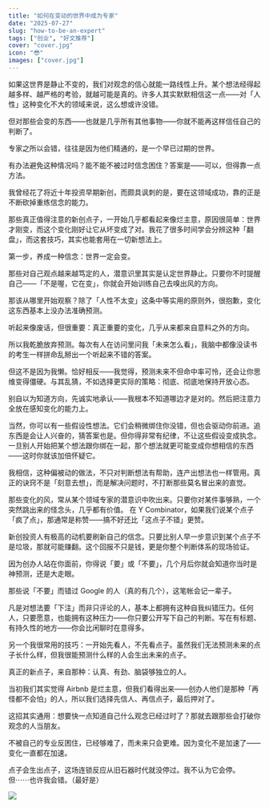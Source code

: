 ```yaml
---
title: "如何在变动的世界中成为专家"
date: "2025-07-27"
slug: "how-to-be-an-expert"
tags: ["创业", "好文推荐"]
cover: "cover.jpg"
icon: "😎"
images: ["cover.jpg"]
---
```

如果这世界是静止不变的，我们对观念的信心就能一路线性上升。某个想法经得起越多样、越严格的考验，就越可能是真的。许多人其实默默相信这一点——对「人性」这种变化不大的领域来说，这么想或许没错。



但对那些会变的东西——也就是几乎所有其他事物——你就不能再这样信任自己的判断了。



专家之所以会错，往往是因为他们精通的，是一个早已过期的世界。



有办法避免这种情况吗？能不能不被过时信念困住？答案是——可以，但得靠一点方法。



我曾经花了将近十年投资早期新创，而颇具讽刺的是，要在这领域成功，靠的正是不断砍掉重练信念的能力。



那些真正值得注意的新创点子，一开始几乎都看起来像烂主意，原因很简单：世界才刚变，而这个变化刚好让它从坏变成了对。我花了很多时间学会分辨这种「翻盘」，而这套技巧，其实也能套用在一切新想法上。



第一步，养成一种信念：世界一定会变。



那些对自己观点越来越笃定的人，潜意识里其实是认定世界静止。只要你不时提醒自己——「不是喔，它在变」，你就会开始训练自己去嗅出风的方向。



那该从哪里开始观察？除了「人性不太变」这条中等实用的原则外，很抱歉，变化这东西基本上没办法准确预测。



听起来像废话，但很重要：真正重要的变化，几乎从来都来自意料之外的方向。



所以我乾脆放弃预测。每次有人在访问里问我「未来怎么看」，我脑中都像没读书的考生一样拼命乱掰出一个听起来不错的答案。



但这不是因为我懒。恰好相反——我觉得，预测未来不但命中率可怜，还会让你思维变得僵硬。与其乱猜，不如选择更实际的策略：彻底、彻底地保持开放心态。



别自以为知道方向，先诚实地承认——我根本不知道哪边才是对的。然后把注意力全放在感知变化的能力上。



当然，你可以有一些假设性想法。它们会稍微绑住你没错，但也会驱动你前进。追东西是会让人兴奋的，猜答案也是。但你得非常有纪律，不让这些假设变成执念。
一旦别人开始把某个想法跟你绑在一起，那个想法就更可能变成你想相信的东西——这时你就该加倍怀疑它。



我相信，这种偏被动的做法，不只对判断想法有帮助，连产出想法也一样管用。真正的诀窍不是「刻意去想」，而是解决问题时，不打断那些莫名冒出来的直觉。



那些变化的风，常从某个领域专家的潜意识中吹出来。只要你对某件事够熟，一个突然跳出来的怪念头，几乎都有价值。
在 Y Combinator，如果我们说某个点子「疯了点」，那通常是称赞——搞不好还比「这点子不错」更赞。



新创投资人有极高的动机要刷新自己的信念。只要比别人早一步意识到某个点子不是垃圾，那就可能赚翻。这个回报不只是钱，更是你整个判断体系的现场验证。



因为创办人站在你面前，你得说「要」或「不要」，几个月后你就会知道你当时是神预测，还是大走眼。



那些说「不要」而错过 Google 的人（真的有几个），这笔帐会记一辈子。



凡是对想法要「下注」而非只评论的人，基本上都拥有这种自我纠错压力。任何人，只要愿意，也能拥有这种压力——你只要公开写下自己的判断。写在有标题、有持久性的地方——你会比闲聊时在意得多。



另一个我很常用的技巧：一开始先看人，不先看点子。虽然我们无法预测未来的点子长什么样，但我很能预测什么样的人会生出未来的点子。



真正的新点子，来自那种：认真、有劲、脑袋够独立的人。



当初我们其实觉得 Airbnb 是烂主意，但我们看得出来——创办人他们是那种「再怪都不会怕」的人，所以我们选择先信人、再信点子，最后押对了。



这招其实通用：想要快一点知道自己什么观念已经过时了？那就去跟那些会打破你观念的人当朋友。



不被自己的专业反困住，已经够难了，而未来只会更难。因为变化不是加速了——变化一直都在加速。



点子会生出点子，这场连锁反应从旧石器时代就没停过。我不认为它会停。
但⋯⋯也许我会错。（最好是）




![](https://prod-files-secure.s3.us-west-2.amazonaws.com/112d0858-5090-4d34-a606-b75eb8d65fd2/46476355-9cf3-4e99-9b7a-3531bc426380/1000202064.png?X-Amz-Algorithm=AWS4-HMAC-SHA256&X-Amz-Content-Sha256=UNSIGNED-PAYLOAD&X-Amz-Credential=ASIAZI2LB466ZBKF4N2L%2F20250817%2Fus-west-2%2Fs3%2Faws4_request&X-Amz-Date=20250817T081720Z&X-Amz-Expires=3600&X-Amz-Security-Token=IQoJb3JpZ2luX2VjEDwaCXVzLXdlc3QtMiJGMEQCICEZ8iCXJZmFkalSnd%2B%2Bv2aphR1clwsR3DjGgchjDxG0AiANJiraSMNAoyPU4bQ0lbRG2AcmYOgMT41qCTmRAywtMSqIBAiF%2F%2F%2F%2F%2F%2F%2F%2F%2F%2F8BEAAaDDYzNzQyMzE4MzgwNSIMcUUUkaMPZLUCsbJkKtwDILHcDMzQ%2FoieTjpbzaHNEWwCZRBEB%2B16C4JOZd5Q5kkIp%2FXElpAHVH5LN%2Bhv1Pf%2FLWe6c6iHPXo8HRosCvI6Q3ByGSOS2oKjSpYfhMTsMh8YJWOWbtOPh1CLAEUnxrO1SU3PGR7ek6Ariv2GdMu3M4OoLBn9OgXHzcGed3nsMBnxe1s5UJCoNcbFoaxqw52wULmcQJHkvuUP5ZJeKRgHmUbZ4l26LcUoXjiZYpM6FwIaqoGuLfTA0AB%2B9rG8JEFonvZhpGOXOB8%2Bo06zw%2FmAfc7yBowYDNaRBzkzILmXoW4eCFJPGuLOx56UKDld0jlACtaOI5eY%2F6XSuY1xxFrO%2F2DuzIfZ2YNYM63AWIRzMxExMNI19zC%2BGQDGr0z6P14SPNzse7F6cLvDBdeZKaU6gBXXPUarTFUsZQ6PWdn%2BlPD79LjMC15pHEBAII5Ow%2B3lPt%2FeAPF2b%2BTPjxKh%2BAoJ%2BtIqx7TPA0JcA5hPU8ugaHcKb6wkV4j8iHnGB0KJJgH%2BO6WehqcOeoRCQfhYNBw9zzN%2BwCSLCDYjZWQZY9X%2Fm4Knmu%2FutAR4T7wBjnhBc159o8R%2FHLkrj5PhCGNKCzjgj%2FCQZHYePCJYydm7oJgA0jp2jayTaiWGoYsHCGQwwZeFxQY6pgHX8WDfaj5VGnQmCPsdAck8KEuhpTYQOyj%2BBJR06yy8O1hVlEGxgZaDbzEk9S3MerO146GjSJhdAQQ%2B0uqPQBJfEoN%2F03qI%2BM%2BsGgkbLlDHQs5KPNyWTP8BGm7bxh652Bs%2FNTjKh3Mlq0dDn7UMyWI9hGL8%2B1I65qSNBScs1LU2FePDo2bRx2N2yjO8VdvCAwMXSD%2FsvgYIDtRkxAC59DdXv7dCNtKt&X-Amz-Signature=c9573061e8f1eb99e7afc6dfb139b6eedafd383a4ba055cadcaec0910ae43fba&X-Amz-SignedHeaders=host&x-amz-checksum-mode=ENABLED&x-id=GetObject)

